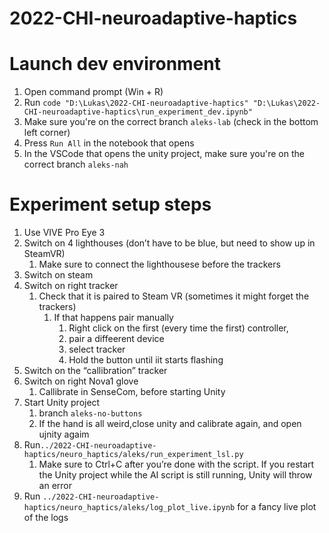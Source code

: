 # 2022-CHI-neuroadaptive-haptics

# Launch dev environment

1. Open command prompt (Win + R)
2. Run `code "D:\Lukas\2022-CHI-neuroadaptive-haptics" "D:\Lukas\2022-CHI-neuroadaptive-haptics\run_experiment_dev.ipynb"`
3. Make sure you're on the correct branch `aleks-lab` (check in the bottom left corner)
4. Press `Run All` in the notebook that opens
5. In the VSCode that opens the unity project, make sure you're on the correct branch `aleks-nah`

# Experiment setup steps

1. Use VIVE Pro Eye 3
2. Switch on 4 lighthouses (don’t have to be blue, but need to show up in SteamVR)
    1. Make sure to connect the lighthousese before the trackers
3. Switch on steam
4. Switch on right tracker
    1. Check that it is paired to Steam VR (sometimes it might forget the trackers)
        1. If that happens pair manually
            1. Right click on the first (every time the first) controller,
            2. pair a diffeerent device
            3. select tracker
            4. Hold the button until iit starts flashing
5. Switch on the “callibration” tracker
6. Switch on right Nova1 glove
    1. Callibrate in SenseCom, before starting Unity
7. Start Unity project
    1. branch `aleks-no-buttons`
    2. If the hand is all weird,close unity and calibrate again, and open ujnity agaim
8. Run`../2022-CHI-neuroadaptive-haptics/neuro_haptics/aleks/run_experiment_lsl.py`
    1. Make sure to Ctrl+C after you’re done with the script. If you restart the Unity project while the AI script is still running, Unity will throw an error
9. Run `../2022-CHI-neuroadaptive-haptics/neuro_haptics/aleks/log_plot_live.ipynb` for a fancy live plot of the logs